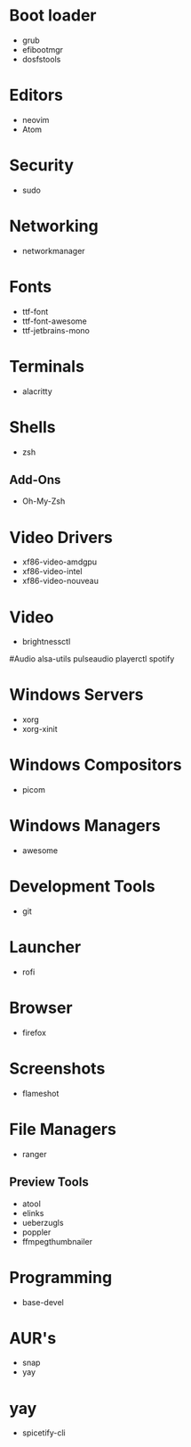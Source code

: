# Boot loader
* grub
* efibootmgr
* dosfstools

# Editors
* neovim
* Atom

# Security
* sudo

# Networking
* networkmanager

# Fonts
* ttf-font
* ttf-font-awesome
* ttf-jetbrains-mono

# Terminals
* alacritty

# Shells
* zsh
## Add-Ons
* Oh-My-Zsh

# Video Drivers
* xf86-video-amdgpu
* xf86-video-intel
* xf86-video-nouveau

# Video
* brightnessctl

#Audio
alsa-utils
pulseaudio
playerctl
spotify

# Windows Servers
* xorg
* xorg-xinit

# Windows Compositors
* picom

# Windows Managers
* awesome

# Development Tools
* git

# Launcher
* rofi

# Browser
* firefox

# Screenshots
* flameshot

# File Managers
* ranger

## Preview Tools
* atool
* elinks
* ueberzugls
* poppler
* ffmpegthumbnailer

# Programming
* base-devel

# AUR's
* snap
* yay

# yay
* spicetify-cli
